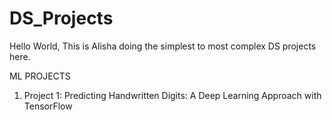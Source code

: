 # DS_Projects
Hello World, This is Alisha doing the simplest to most complex DS projects here.


ML PROJECTS
1. Project 1: Predicting Handwritten Digits: A Deep Learning Approach with TensorFlow
